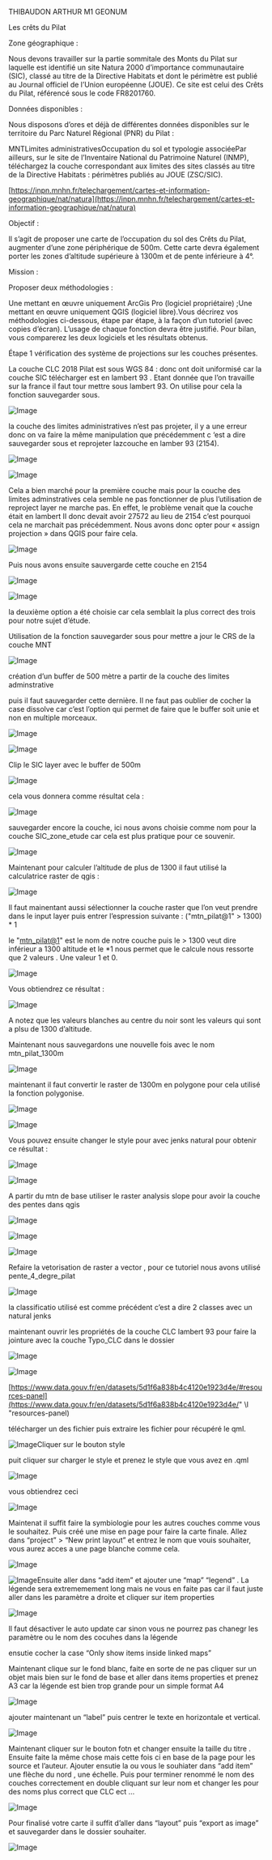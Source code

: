 THIBAUDON ARTHUR M1 GEONUM

Les crêts du Pilat

Zone géographique :

Nous devons travailler sur la partie sommitale des Monts du Pilat sur laquelle est identifié un site Natura 2000 d’importance communautaire (SIC), classé au titre de la Directive Habitats et dont le périmètre est publié au Journal officiel de l’Union européenne (JOUE). Ce site est celui des Crêts du Pilat, référencé sous le code FR8201760.

Données disponibles : 

Nous disposons d’ores et déjà de différentes données disponibles sur le territoire du Parc Naturel Régional (PNR) du Pilat :

MNTLimites administrativesOccupation du sol et typologie associéePar ailleurs, sur le site de l’Inventaire National du Patrimoine Naturel (INMP), téléchargez la couche correspondant aux limites des sites classés au titre de la Directive Habitats : périmètres publiés au JOUE (ZSC/SIC).

[https://inpn.mnhn.fr/telechargement/cartes-et-information-geographique/nat/natura](https://inpn.mnhn.fr/telechargement/cartes-et-information-geographique/nat/natura) 

Objectif :

Il s’agit de proposer une carte de l’occupation du sol des Crêts du Pilat, augmenter d’une zone périphérique de 500m. Cette carte devra également porter les zones d’altitude supérieure à 1300m et de pente inférieure à 4°.

Mission :

Proposer deux méthodologies :

Une mettant en œuvre uniquement ArcGis Pro (logiciel propriétaire) ;Une mettant en œuvre uniquement QGIS (logiciel libre).Vous décrirez vos méthodologies ci-dessous, étape par étape, à la façon d’un tutoriel (avec copies d’écran). L’usage de chaque fonction devra être justifié. Pour bilan, vous comparerez les deux logiciels et les résultats obtenus.

Étape 1 vérification des système de projections sur les couches présentes.

La couche CLC 2018 Pilat est sous WGS 84 : donc ont doit uniformisé car la couche SIC télécharger est en lambert 93 . Etant donnée que l’on travaille sur la france il faut tour mettre sous lambert 93. On utilise pour cela la fonction sauvegarder sous.

![Image](images/image28.png)

la couche des limites administratives n’est pas projeter, il y  a une erreur donc on va faire la même manipulation que précédemment c ‘est a dire sauvegarder sous et reprojeter lazcouche en lamber 93 (2154).

![Image](images/image28.png)

![Image](images/image28.png)

Cela a bien marché pour la première couche mais pour la couche des limites adminstratives cela semble ne pas fonctionner de plus l’utilisation de reproject layer ne marche pas. En effet, le problème venait que la couche était en lambert II donc devait avoir 27572 au lieu de 2154 c’est pourquoi cela ne marchait pas précédemment. Nous avons donc opter pour « assign projection » dans QGIS pour faire cela.

![Image](images/image28.png)

Puis nous avons ensuite sauvergarde cette couche en 2154

![Image](images/image28.png)

![Image](images/image28.png)

la deuxième option a été choisie car cela semblait la plus correct des trois pour notre sujet d’étude.

Utilisation de la fonction sauvegarder sous pour mettre a jour le CRS de la couche MNT

![Image](images/image28.png)

création d’un buffer de 500 mètre a partir de la couche des limites adminstrative

puis il faut sauvegarder cette dernière. Il ne faut pas oublier de cocher la case dissolve car c’est l’option qui permet de faire que le buffer soit unie et non en multiple morceaux.

![Image](images/image28.png)

![Image](images/image28.png)

Clip le SIC layer avec le buffer de 500m 

![Image](images/image28.png)

cela vous donnera comme résultat cela : 

![Image](images/image28.png)

sauvegarder encore la couche, ici nous avons choisie comme nom pour la couche SIC_zone_etude car cela est plus pratique pour ce souvenir.

![Image](images/image28.png)

Maintenant pour calculer l’altitude de plus de 1300 il faut utilisé la calculatrice raster de qgis :

![Image](images/image28.png)

Il faut mainentant aussi sélectionner la couche raster que l’on veut prendre dans le input layer puis entrer l’espression suivante : ("mtn_pilat@1" > 1300) * 1

le "[mtn_pilat@1](mailto:mtn_pilat@1)" est le nom de notre couche puis le > 1300 veut dire inférieur a 1300 altitude et le *1 nous permet que le calcule nous ressorte que 2 valeurs . Une valeur 1 et 0.

![Image](images/image28.png)

Vous obtiendrez ce résultat : 

![Image](images/image28.png)

A notez que les valeurs blanches au centre du noir sont les valeurs qui sont a plsu de 1300 d’altitude.

Maintenant nous sauvegardons une nouvelle fois avec le nom mtn_pilat_1300m

![Image](images/image28.png)

maintenant il faut convertir le raster de 1300m en polygone pour cela utilisé la fonction polygonise.

![Image](images/image28.png)

![Image](images/image28.png)

Vous pouvez ensuite changer le style pour avec jenks natural pour obtenir ce résultat : 

![Image](images/image28.png)

![Image](images/image28.png)

A partir du mtn de base utiliser le raster analysis slope pour avoir la couche des pentes dans qgis

![Image](images/image28.png)

![Image](images/image28.png)

![Image](images/image28.png)

Refaire la vetorisation de raster a vector , pour ce tutoriel nous avons utilisé pente_4_degre_pilat

![Image](images/image28.png)

la classificatio utilisé est comme précédent c’est a dire 2 classes avec un natural jenks

maintenant ouvrir les propriétés de la couche CLC lambert 93  pour faire la jointure avec la couche Typo_CLC dans le dossier

![Image](images/image28.png)

![Image](images/image28.png)

[https://www.data.gouv.fr/en/datasets/5d1f6a838b4c4120e1923d4e/#resources-panel](https://www.data.gouv.fr/en/datasets/5d1f6a838b4c4120e1923d4e/" \l "resources-panel) 

télécharger un des fichier puis extraire les fichier pour récupéré le qml.

![Image](images/image28.png)Cliquer sur le bouton style 

puit cliquer sur charger le style et prenez le style que vous avez en .qml

![Image](images/image28.png)

vous obtiendrez ceci 

![Image](images/image28.png)

Maintenat il suffit faire la symbiologie pour les autres couches comme vous le souhaitez. Puis créé une mise en page pour faire la carte finale. Allez dans “project” > “New print layout” et entrez le nom que vouis souhaiter, vous aurez acces a une page blanche comme cela.

![Image](images/image28.png)

![Image](images/image28.png)Ensuite aller dans “add item” et ajouter une “map” “legend” . La légende sera extrememement long mais ne vous en faite pas car il faut juste aller dans les paramètre a droite et cliquer sur item properties

![Image](images/image28.png)

Il faut désactiver le auto update car sinon vous ne pourrez pas chanegr les paramètre ou le nom des cocuhes dans la légende

ensutie cocher la case “Only show items inside linked maps”

Maintenant clique sur le fond blanc, faite en sorte de ne pas cliquer sur un objet mais bien sur le fond de base et aller dans items properties et prenez A3 car la légende est bien trop grande pour un simple format A4

![Image](images/image28.png)

ajouter maintenant un “label” puis centrer le texte en horizontale et vertical.

![Image](images/image28.png)

Maintenant cliquer sur le bouton fotn et changer ensuite la taille du titre . Ensuite faite la même chose mais cette fois ci en base de la page pour les source et l’auteur. Ajouter ensutie la ou vous le souhiater dans “add item” une flèche du nord , une échelle. Puis pour terminer renommé le nom des couches correctement en double cliquant sur leur nom et changer les  pour des noms plus correct que CLC ect …

![Image](images/image28.png)

Pour finalisé votre carte il suffit d’aller dans “layout” puis “export as image” et sauvegarder dans le dossier souhaiter.

![Image](images/image28.png)

